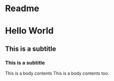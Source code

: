 Readme
======

# Hello World

## This is a subtitle
### This is a subtitle

This is a body contents
This is a body contents too.